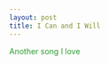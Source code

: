 ```yaml
---
layout: post
title: I Can and I Will
---
```

<div style="color: #2e9d32;">
Another song I love
</div>

<!--more-->
<div class= "intent">
